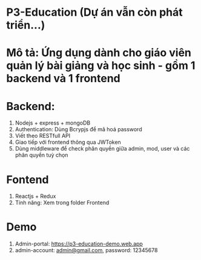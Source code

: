 # P3-Education (Dự án vẫn còn phát triển...)

# Mô tả: Ứng dụng dành cho giáo viên quản lý bài giảng và học sinh - gồm 1 backend và 1 frontend

# Backend:

1. Nodejs + express + mongoDB
2. Authentication: Dùng Bcrypjs để mã hoá password
3. Viết theo RESTfull API
4. Giao tiếp với frontend thông qua JWToken
5. Dùng middleware để check phân quyền giữa admin, mod, user và các phân quyền tuỳ chọn

# Fontend

1. Reactjs + Redux
2. Tính năng: Xem trong folder Frontend

# Demo

1. Admin-portal: https://p3-education-demo.web.app
2. admin-account: admin@gmail.com, password: 12345678
